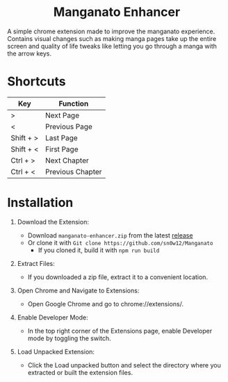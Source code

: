 <h1 align="center">
  Manganato Enhancer
</h1>

A simple chrome extension made to improve the manganato experience. Contains visual changes such as making manga pages take up the entire screen and quality of life tweaks like letting you go through a manga with the arrow keys.

# Shortcuts

| Key      | Function |
| ----------- | ----------- |
| >   | Next Page |
| <     | Previous Page |
| Shift + >   | Last Page |
| Shift + <     | First Page |
| Ctrl + >   | Next Chapter |
| Ctrl + <     | Previous Chapter |

# Installation

1. Download the Extension:
    * Download `manganato-enhancer.zip` from the latest [release](https://github.com/sn0w12/Manganato/releases/latest)
    * Or clone it with `Git clone https://github.com/sn0w12/Manganato`
      * If you cloned it, build it with `npm run build`

2. Extract Files:
    * If you downloaded a zip file, extract it to a convenient location.

3. Open Chrome and Navigate to Extensions:
    * Open Google Chrome and go to chrome://extensions/.

4. Enable Developer Mode:
    * In the top right corner of the Extensions page, enable Developer mode by toggling the switch.

5. Load Unpacked Extension:
    * Click the Load unpacked button and select the directory where you extracted or built the extension files.
